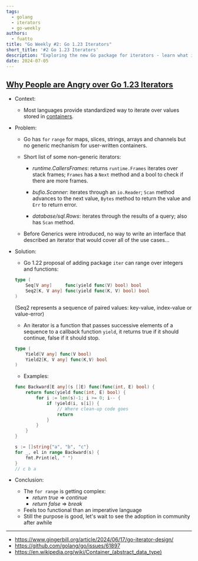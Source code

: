 ```yaml
---
tags:
  - golang
  - iterators
  - go-weekly
authors:
  - fuatto
title: "Go Weekly #2: Go 1.23 Iterators"
short_title: '#2 Go 1.23 Iterators'
description: "Exploring the new Go package for iterators - learn what it is, what the controversy is about, and how to use it."
date: 2024-07-05
---
```



## [Why People are Angry over Go 1.23 Iterators](https://www.gingerbill.org/article/2024/06/17/go-iterator-design/)

- Context:
    - Most languages provide standardized way to iterate over values stored in [containers](https://en.wikipedia.org/wiki/Container_(abstract_data_type)).
    
- Problem:

    - Go has `for` `range` for maps, slices, strings, arrays and channels but no generic mechanism for user-written containers.

    - Short list of some non-generic iterators:
        - *runtime.CallersFrames*: returns `runtime.Frames` iterates over stack frames; `Frames` has a `Next` method and a bool to check if there are more frames.

        - *bufio.Scanner*: iterates through an `io.Reader`; `Scan` method advances to the next value, `Bytes` method to return the value and `Err` to return error.

        - *database/sql.Rows*: iterates through the results of a query; also has `Scan` method.
    
    - Before Generics were introduced, no way to write an interface that described an iterator that would cover all of the use cases...

- Solution:

    - Go 1.22 proposal of adding package `iter` can range over integers and functions:

    ```go
    type (
	    Seq[V any]     func(yield func(V) bool) bool
	    Seq2[K, V any] func(yield func(K, V) bool) bool
    )
    ```
    (Seq2 represents a sequence of paired values: key-value, index-value or value-error)
    
    - An iterator is a function that passes successive elements of a sequence to a callback function `yield`, it returns true if it should continue, false if it should stop.

    ```go
    type (
        Yield[V any] func(V bool)
        Yield2[K, V any] func(K,V) bool
    )
    ```

    - Examples:

    ```go
    func Backward[E any](s []E) func(func(int, E) bool) {
        return func(yield func(int, E) bool) {
            for i := len(s)-1; i >= 0; i-- {
                if !yield(i, s[i]) {
                    // Where clean-up code goes
                    return
                }
            }
        }
    }

    s := []string{"a", "b", "c"}
    for _, el in range Backward(s) {
	    fmt.Print(el, " ")
    }
    // c b a
    ```

- Conclusion:
    - The `for range` is getting complex:
        - *return true* => *continue*
        - *return false* => *break*
    - Feels too functional than an imperative language
    - Still the purpose is good, let's wait to see the adoption in community after awhile

---

- https://www.gingerbill.org/article/2024/06/17/go-iterator-design/
- https://github.com/golang/go/issues/61897
- https://en.wikipedia.org/wiki/Container_(abstract_data_type)
